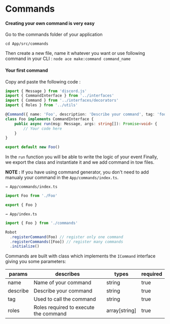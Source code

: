 # Commands

#### Creating your own command is very easy

Go to the commands folder of your application

```
cd App/src/commands
```

Then create a new file, name it whatever you want or use following command in your CLI :
`node ace make:command command_name`

#### Your first command

Copy and paste the following code :

```ts
import { Message } from 'discord.js'
import { CommandInterface } from '../interfaces'
import { Command } from '../interfaces/decorators'
import { Roles } from '../utils'

@Command({ name: 'Foo', description: 'Describe your command', tag: 'foo', roles: [Roles.FOO] })
class Foo implements CommandInterface {
	public async run(msg: Message, args: string[]): Promise<void> {
		// Your code here
	}
}

export default new Foo()
```

In the `run` function you will be able to write the logic of your event
Finally, we export the class and instantiate it and we add command in tow files.

**NOTE :** If you have using command generator, you don't need to add manualy your command in the `App/commands/index.ts`.

`→ App/commands/index.ts`

```ts
import Foo from './Foo'

export { Foo }
```

`→ App/index.ts`

```ts
import { Foo } from './commands'

Robot
  .registerCommand(Foo) // register only one command
  .registerCommands([Foo]) // register many commands
  .initialize()
```

Commands are built with class which implements the `ICommand` interface giving you some parameters:

| params   | describes                             | types         | required |
| -------- | ------------------------------------- | ------------- | -------- |
| name     | Name of your command                  | string        | true     |
| describe | Describe your command                 | string        | true     |
| tag      | Used to call the command              | string        | true     |
| roles    | Roles required to execute the command | array[string] | true    |

